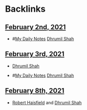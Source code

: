 
# Backlinks
## [February 2nd, 2021](<February 2nd, 2021.md>)
- #[My Daily Notes](<My Daily Notes.md>) [Dhrumil Shah](<Dhrumil Shah.md>)

## [February 3rd, 2021](<February 3rd, 2021.md>)
- [Dhrumil Shah](<Dhrumil Shah.md>)

- #[My Daily Notes](<My Daily Notes.md>) [Dhrumil Shah](<Dhrumil Shah.md>)

## [February 8th, 2021](<February 8th, 2021.md>)
- [Robert Haisfield](<Robert Haisfield.md>) and [Dhrumil Shah](<Dhrumil Shah.md>)

